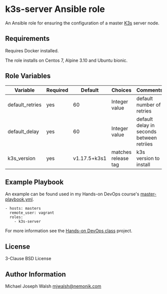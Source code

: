 # k3s-server Ansible role

An Ansible role for ensuring the configuration of a master [K3s](https://k3s.io/) server node.

## Requirements

Requires Docker installed.

The role installs on Centos 7, Alpine 3.10 and Ubuntu bionic.

## Role Variables

| Variable                | Required | Default      | Choices                   | Comments                                 |
|-------------------------|----------|--------------|---------------------------|------------------------------------------|
| default_retries         | yes      | 60           | Integer value             | default number of retries                |
| default_delay           | yes      | 60           | Integer value             | default delay in seconds between retriies|
| k3s_version             | yes      | v1.17.5+k3s1 | matches release tag       | k3s version to install                   |

## Example Playbook

An example can be found used in my Hands-on DevOps course's [master-playbook.yml](https://github.com/nemonik/hands-on-DevOps/blob/master/ansible/master-playbook.yml).

```
- hosts: masters
  remote_user: vagrant
  roles:
    - k3s-server
```

For more information see the [Hands-on DevOps class](https://github.com/nemonik/hands-on-DevOps) project.

## License

3-Clause BSD License

## Author Information

Michael Joseph Walsh <mjwalsh@nemonik.com>
